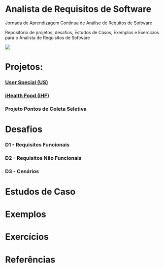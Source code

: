# Analista de Requisitos de Software
Jornada de Aprendizagem Contínua de Análise de Requitos de Software

Repositório de projetos, desafios, Estudos de Casos, Exemplos e Exercícios para o Analista de Requisitos de Software

![](http://www.etecnologia.com.br/treinamentos/fars/Infografico-fars-abr2020-v3.PNG)

# Projetos:

<a href="https://github.com/Rildosan/User-Special" ><H3><B>User Special (US)</B></H3></a>

<a href="https://github.com/Rildosan/iHealthFood" ><H3><B>iHealth Food (iHF)<B></H3></a>

<H3><B>Projeto Pontos de Coleta Seletiva<B></H3>

# Desafios
### **D1 - Requisitos Funcionais** ###

### **D2 - Requisitos Não Funcionais** ###

### **D3 - Cenários** ###

# Estudos de Caso

# Exemplos

# Exercícios

# Referências
